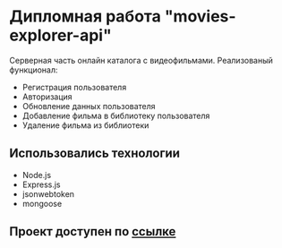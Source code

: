 # Дипломная работа "movies-explorer-api"

Серверная часть онлайн каталога с видеофильмами.
Реализованый функционал: 
- Регистрация пользователя
- Авторизация
- Обновление данных пользователя
- Добавление фильма в библиотеку пользователя
- Удаление фильма из библиотеки

## Использовались технологии
- Node.js
- Express.js
- jsonwebtoken
- mongoose

## Проект доступен по [ссылке](https://movies-explorer.api.nomorepartiesxyz.ru/)
